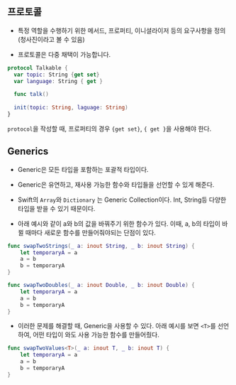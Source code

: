 ## 프로토콜

- 특정 역할을 수행하기 위한 메서드, 프로퍼티, 이니셜라이저 등의 요구사항을 정의 (청사진이라고 볼 수 있음)

- 프로토콜은 다중 채택이 가능합니다.

```swift
protocol Talkable {
  var topic: String {get set}
  var language: String { get }
  
  func talk()
  
  init(topic: String, laguage: String)
}
```

```protocol```을 작성할 때, 프로퍼티의 경우 ```{get set}```, ``{ get }``을 사용해야 한다.



## Generics

- Generic은 모든 타입을 포함하는 포괄적 타입이다.
- Generic은 유연하고, 재사용 가능한 함수와 타입들을 선언할 수 있게 해준다. 

- Swift의 ```Array```와 ```Dictionary``` 는 Generic Collection이다. Int, String등 다양한 타입을 받을 수 있기 때문이다.
- 아래 예시와 같이 a와 b의 값을 바꿔주기 위한 함수가 있다. 이때, a, b의 타입이 바뀔 때마다 새로운 함수를 만들어줘야되는 단점이 있다.  

```swift
func swapTwoStrings(_ a: inout String, _ b: inout String) {
    let temporaryA = a
    a = b
    b = temporaryA
}

func swapTwoDoubles(_ a: inout Double, _ b: inout Double) {
    let temporaryA = a
    a = b
    b = temporaryA
}
```

- 이러한 문제를 해결할 때, Generic을 사용할 수 있다.  아래 예시를 보면 ```<T>```를 선언하여, 어떤 타입이 와도 사용 가능한 함수를 만들어줬다. 

```swift
func swapTwoValues<T>(_ a: inout T, _ b: inout T) {
    let temporaryA = a
    a = b
    b = temporaryA
}
```

